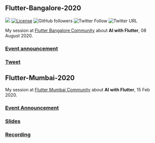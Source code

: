 ## Flutter-Bangalore-2020

[![](https://img.shields.io/badge/Rishit-Dagli-brightgreen.svg?colorB=00ff00)](https://www.rishit.tech)
[![License](https://img.shields.io/badge/License-Apache%202.0-blue.svg)](https://opensource.org/licenses/Apache-2.0)
![GitHub followers](https://img.shields.io/github/followers/Rishit-dagli?style=social)
![Twitter Follow](https://img.shields.io/twitter/follow/rishit_dagli?style=social)
![Twitter URL](https://img.shields.io/twitter/url?style=social&url=https%3A%2F%2Fgithub.com%2FRishit-dagli%2FFace-Recognition_Flutter)

My session at [Flutter Bangalore Community](https://www.meetup.com/flutter-bangalore-group/) about **AI with Flutter**, 08 August 2020.

### [Event announcement](https://www.meetup.com/flutter-bangalore-group/events/272057891)

### [Tweet](https://twitter.com/FlutterBLR/status/1290205810073595904?s=20)

## Flutter-Mumbai-2020

My session at [Flutter Mumbai Community](https://www.meetup.com/Mumbai-Flutter/) about **AI with Flutter**, 15 Feb 2020.

### [Event Announcement](https://www.meetup.com/Mumbai-Flutter/events/268650815/)

### [Slides](https://github.com/Rishit-dagli/Face-Recognition_Flutter/blob/master/talk/AI%20with%20Flutter.pdf)

### [Recording](https://www.youtube.com/watch?v=xuiqxdtjp3Y)
